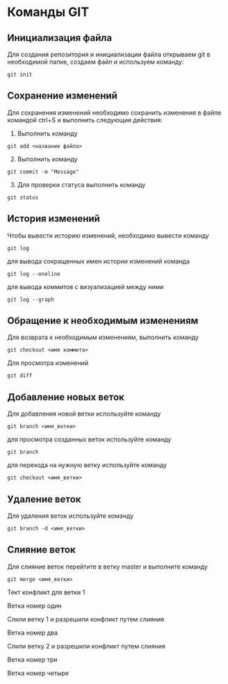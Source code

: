 # Команды GIT

## Инициализация файла

Для создания репозитория и инициализации файла открываем git в необходимой папке, создаем файл и используем команду:
```
git init
```
## Сохранение изменений

Для сохранения изменений необходимо сохранить изменения в файле командой ctrl+S и выполнить следующие действия:

1. Выполнить команду 
```
git add <название файла>
```
2. Выполнить команду 
```
git commit -m "Message"
```
3. Для проверки статуса выполнить команду
```
git status
```
## История изменений

Чтобы вывести историю изменений, необходимо вывести команду 
```
git log
```
для вывода сокращенных имен истории изменений команда
```
git log --oneline
```
для вывода коммитов с визуализацией между ними
```
git log --graph
```
## Обращение к необходимым изменениям
Для возврата к необходимым изменениям, выполнить команду
```
git checkout <имя коммита>
```

Для просмотра изменений
```
git diff
```
## Добавление новых веток
Для добавления новой ветки используйте команду 
```
git branch <имя_ветки>
```
для просмотра созданных веток используйте команду
```
git branch
```
для перехода на нужную ветку используйте команду 
```
git checkout <имя_ветки>
```
 ## Удаление веток
 Для удаления веток используйте команду 
 ```
 git branch -d <имя_ветки>
 ```
 ## Слияние веток
 Для слияние веток перейтите в ветку master и выполните команду
 ```
 git merge <имя_ветки>
 ```
 Тект конфликт для ветки 1

 Ветка номер один
 
Слили ветку 1 и разрешили конфликт путем слияния

 Ветка номер два

 Слили ветку 2 и разрешили конфликт путем слияния
 
 Ветка номер три
 
 Ветка номер четыре
